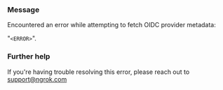 
### Message
Encountered an error while attempting to fetch OIDC provider metadata:

"<code>&lt;ERROR&gt;</code>".

### Further help
If you're having trouble resolving this error, please reach out to [support@ngrok.com](mailto:support@ngrok.com?subject=Help%20with%20ERR_NGROK_5534)

